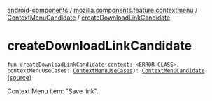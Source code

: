 [android-components](../../index.md) / [mozilla.components.feature.contextmenu](../index.md) / [ContextMenuCandidate](index.md) / [createDownloadLinkCandidate](./create-download-link-candidate.md)

# createDownloadLinkCandidate

`fun createDownloadLinkCandidate(context: <ERROR CLASS>, contextMenuUseCases: `[`ContextMenuUseCases`](../-context-menu-use-cases/index.md)`): `[`ContextMenuCandidate`](index.md) [(source)](https://github.com/mozilla-mobile/android-components/blob/master/components/feature/contextmenu/src/main/java/mozilla/components/feature/contextmenu/ContextMenuCandidate.kt#L287)

Context Menu item: "Save link".

